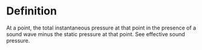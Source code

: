 # Definition

At a point, the total instantaneous pressure at that point in the
presence of a sound wave minus the static pressure at that point. See
effective sound pressure.

